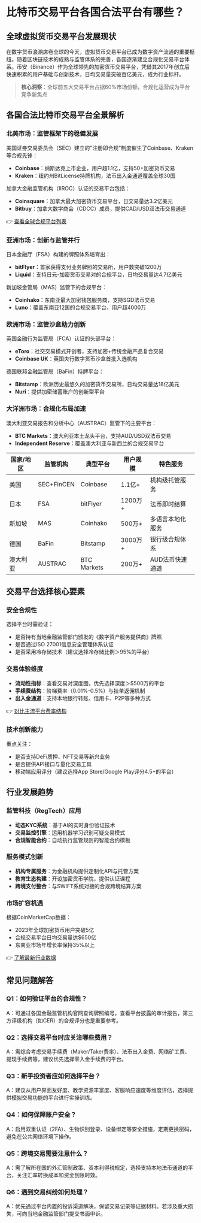 # 比特币交易平台各国合法平台有哪些？

## 全球虚拟货币交易平台发展现状

在数字货币浪潮席卷全球的今天，虚拟货币交易平台已成为数字资产流通的重要枢纽。随着区块链技术的成熟与监管体系的完善，各国逐渐建立合规化交易平台体系。币安（Binance）作为全球领先的加密货币交易平台，凭借其2017年创立后快速积累的用户基础与创新技术，日均交易量突破百亿美元，成为行业标杆。

> **核心洞察**：全球前五大交易平台占据60%市场份额，合规化运营成为平台竞争新焦点

## 各国合法比特币交易平台全景解析

### 北美市场：监管框架下的稳健发展
美国证券交易委员会（SEC）建立的"注册即合规"制度催生了Coinbase、Kraken等合规先锋：
- **Coinbase**：纳斯达克上市企业，用户超1.1亿，支持50+加密货币交易
- **Kraken**：纽约州BitLicense持牌机构，法币出入金通道覆盖全球30国

加拿大金融监管机构（IIROC）认证的交易平台包括：
- **Coinsquare**：加拿大最大加密货币交易平台，日交易量达3.2亿美元
- **Bitbuy**：加拿大数字商会（CDCC）成员，提供CAD/USD双法币交易通道

👉 [查看全球合规平台列表](https://bit.ly/okx_welcome)

### 亚洲市场：创新与监管并行
日本金融厅（FSA）构建的牌照体系培育出：
- **bitFlyer**：首家获得支付业务牌照的交易所，用户数突破1200万
- **Liquid**：支持日元-加密货币交易对的合规平台，日均交易量达4.7亿美元

新加坡金管局（MAS）监管下的合规平台：
- **Coinhako**：东南亚最大加密钱包服务商，支持SGD法币交易
- **Luno**：覆盖东南亚12国的合规交易平台，用户超4000万

### 欧洲市场：监管沙盒助力创新
英国金融行为监管局（FCA）认证的头部平台：
- **eToro**：社交交易模式开创者，支持加密+传统金融产品复合交易
- **Coinbase UK**：英国央行数字货币沙盒首批入选机构

德国联邦金融监管局（BaFin）持牌平台：
- **Bitstamp**：欧洲历史最悠久的加密货币交易所，日均交易量达18亿美元
- **Nuri**：提供加密储蓄账户的创新型平台

### 大洋洲市场：合规化布局加速
澳大利亚交易报告和分析中心（AUSTRAC）监管下的主要平台：
- **BTC Markets**：澳大利亚本土龙头平台，支持AUD/USD双法币交易
- **Independent Reserve**：覆盖澳大利亚与新西兰的合规交易平台

| 国家/地区 | 监管机构       | 典型平台       | 用户规模      | 特色服务              |
|----------|----------------|----------------|---------------|-----------------------|
| 美国     | SEC+FinCEN     | Coinbase       | 1.1亿+        | 机构级托管服务        |
| 日本     | FSA            | bitFlyer       | 1200万+       | 法币即时结算          |
| 新加坡   | MAS            | Coinhako       | 500万+        | 多语言本地化服务      |
| 德国     | BaFin          | Bitstamp       | 3000万+       | 银行级合规体系        |
| 澳大利亚 | AUSTRAC        | BTC Markets    | 200万+        | AUD法币快速通道       |

## 交易平台选择核心要素

### 安全合规性
选择平台时需验证：
- 是否持有当地金融监管部门颁发的《数字资产服务提供商》牌照
- 是否通过ISO 27001信息安全管理体系认证
- 是否采用冷存储技术（建议选择冷存储比例＞95%的平台）

### 交易体验维度
- **流动性指标**：查看交易对深度图，优先选择深度＞$500万的平台
- **手续费结构**：阶梯费率（0.01%-0.5%）与挂单返佣机制
- **出入金通道**：支持本地银行转账、信用卡、P2P等多种方式

👉 [对比主流平台费率结构](https://bit.ly/okx_welcome)

### 技术创新能力
重点关注：
- 是否支持DeFi质押、NFT交易等新兴业务
- 是否提供API接口与量化交易工具
- 移动端应用评分（建议选择App Store/Google Play评分4.5+的平台）

## 行业发展趋势

### 监管科技（RegTech）应用
- **动态KYC系统**：基于AI的实时身份验证技术
- **交易监控引擎**：运用机器学习识别可疑交易模式
- **合规智能合约**：自动执行监管规则的智能合约模板

### 服务模式创新
- **机构专属服务**：为金融机构提供定制化API与托管方案
- **教育生态构建**：开设加密货币学院，提供认证课程
- **跨境支付整合**：与SWIFT系统对接的合规跨境结算方案

### 市场扩容机遇
根据CoinMarketCap数据：
- 2023年全球加密货币用户突破5亿
- 合规交易平台日均交易量达$650亿
- 东南亚市场年增长率保持35%以上

👉 [了解最新行业数据](https://bit.ly/okx_welcome)

## 常见问题解答

### Q1：如何验证平台的合规性？
A：可通过各国金融监管机构官网查询牌照编号，查看平台披露的审计报告，第三方评级机构（如CER）的合规评分也是重要参考。

### Q2：选择交易平台时应关注哪些费用？
A：需综合考虑交易手续费（Maker/Taker费率）、法币出入金费、网络矿工费、提现手续费等，建议优先选择零入金手续费的平台。

### Q3：新手投资者应如何选择平台？
A：建议从用户界面友好度、教学资源丰富度、客服响应速度等维度评估，选择提供模拟交易功能的平台进行实操训练。

### Q4：如何保障账户安全？
A：启用双重认证（2FA）、生物识别登录、设备绑定等安全措施，定期更换密码，避免在公共网络环境下操作。

### Q5：跨境交易需要注意什么？
A：需了解所在国的外汇管制政策、资本利得税规定，选择支持本地法币通道的平台，关注汇率转换成本和资金到账时效。

### Q6：遇到交易纠纷如何处理？
A：优先通过平台内置的投诉渠道解决，保留交易记录等证据材料。若涉及重大损失，可向当地金融监管部门提交书面申诉。
